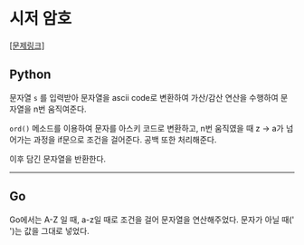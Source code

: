 # 시저 암호

[[문제링크]](https://programmers.co.kr/learn/courses/30/lessons/12926)



## Python

문자열 `s` 를 입력받아 문자열을  ascii code로 변환하여 가산/감산 연산을 수행하여 문자열을 n번 움직여준다.

`ord()` 메소드를 이용하여 문자를 아스키 코드로 변환하고, n번 움직였을 때 z -> a가 넘어가는 과정을 if문으로 조건을 걸어준다. 공백 또한 처리해준다.

이후 담긴 문자열을 반환한다.

---

## Go

Go에서는 A-Z 일 때, a-z일 때로 조건을 걸어 문자열을 연산해주었다. 문자가 아닐 때(' ')는 값을 그대로 넣었다. 


